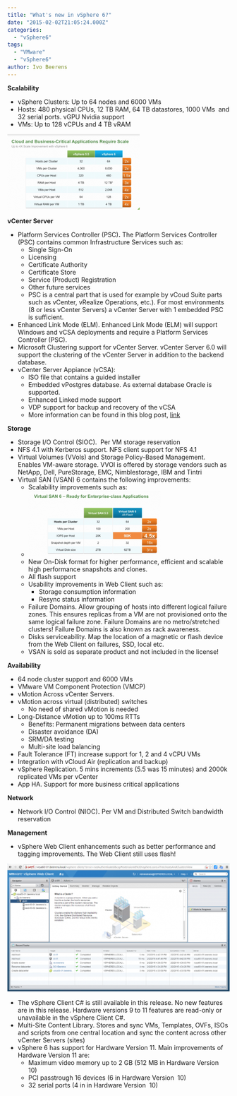```yaml
---
title: "What's new in vSphere 6?"
date: "2015-02-02T21:05:24.000Z"
categories: 
  - "vSphere6"
tags: 
  - "VMware"
  - "vSphere6"
author: Ivo Beerens
---
```


**Scalability**

- vSphere Clusters: Up to 64 nodes and 6000 VMs
- Hosts: 480 physical CPUs, 12 TB RAM, 64 TB datastores, 1000 VMs  and 32 serial ports. vGPU Nvidia support
- VMs: Up to 128 vCPUs and 4 TB vRAM

[![maximums](images/maximums-300x171.png)](images/maximums.png)

**vCenter Server**

- Platform Services Controller (PSC)**.** The Platform Services Controller (PSC) contains common Infrastructure Services such as:
    - Single Sign-On
    - Licensing
    - Certificate Authority
    - Certificate Store
    - Service (Product) Registration
    - Other future services
    - PSC is a central part that is used for example by vCoud Suite parts such as vCenter, vRealize Operations, etc.). For most environments (8 or less vCenter Servers) a vCenter Server with 1 embedded PSC is sufficient.
- Enhanced Link Mode (ELM). Enhanced Link Mode (ELM) will support Windows and vCSA deployments and require a Platform Services Controller (PSC).
- Microsoft Clustering support for vCenter Server. vCenter Server 6.0 will support the clustering of the vCenter Server in addition to the backend database.
- vCenter Server Appiance (vCSA):
    - ISO file that contains a guided installer
    - Embedded vPostgres database. As external database Oracle is supported.
    - Enhanced Linked mode support
    - VDP support for backup and recovery of the vCSA
    - More information can be found in this blog post, [link](https://www.ivobeerens.nl/2015/02/02/whats-new-vSphere-6-vcenter-server-appliance-vcsa/)

 **Storage**

- Storage I/O Control (SIOC).  Per VM storage reservation
- NFS 4.1 with Kerberos support. NFS client support for NFS 4.1
- Virtual Volumes (VVols) and Storage Policy-Based Management. Enables VM-aware storage. VVOl is offered by storage vendors such as NetApp, Dell, PureStorage, EMC, Nimblestorage, IBM and Tintri
- Virtual SAN (VSAN) 6 contains the following improvements:
    - Scalability improvements such as:
    - [![vsan](images/vsan-300x149.png)](images/vsan.png)
    - New On-Disk format for higher performance, efficient and scalable high performance snapshots and clones.
    - All flash support
    - Usability improvements in Web Client such as:
        - Storage consumption information
        - Resync status information
    - Failure Domains. Allow grouping of hosts into different logical failure zones. This ensures replicas from a VM are not provisioned onto the same logical failure zone. Failure Domains are no metro/stretched clusters! Failure Domains is also known as rack awareness.
    - Disks serviceability. Map the location of a magnetic or flash device from the Web Client on failures, SSD, local etc.
    - VSAN is sold as separate product and not included in the license!

**Availability**

- 64 node cluster support and 6000 VMs
- VMware VM Component Protection (VMCP)
- vMotion Across vCenter Servers.
- vMotion across virtual (distributed) switches
    - No need of shared vMotion is needed
- Long-Distance vMotion up to 100ms RTTs
    - Benefits: Permanent migrations between data centers
    - Disaster avoidance (DA)
    - SRM/DA testing
    - Multi-site load balancing
- Fault Tolerance (FT) increase support for 1, 2 and 4 vCPU VMs
- Integration with vCloud Air (replication and backup)
- vSphere Replication. 5 mins increments (5.5 was 15 minutes) and 2000k replicated VMs per vCenter
- App HA. Support for more business critical applications

**Network**

- Network I/O Control (NIOC)**.** Per VM and Distributed Switch bandwidth reservation

**Management**

- vSphere Web Client enhancements such as better performance and tagging improvements. The Web Client still uses flash!

[![2015-02-02_16h41_00](images/2015-02-02_16h41_00-1024x587.png)](images/2015-02-02_16h41_00.png)

- The vSphere Client C# is still available in this release. No new features are in this release. Hardware versions 9 to 11 features are read-only or unavailable in the vSphere Client C#.
- Multi-Site Content Library. Stores and sync VMs, Templates, OVFs, ISOs and scripts from one central location and sync the content across other vCenter Servers (sites)
- vSphere 6 has support for Hardware Version 11. Main improvements of Hardware Version 11 are:
    - Maximum video memory up to 2 GB (512 MB in Hardware Version  10)
    - PCI passtrough 16 devices (6 in Hardware Version  10)
    - 32 serial ports (4 in in Hardware Version  10)



